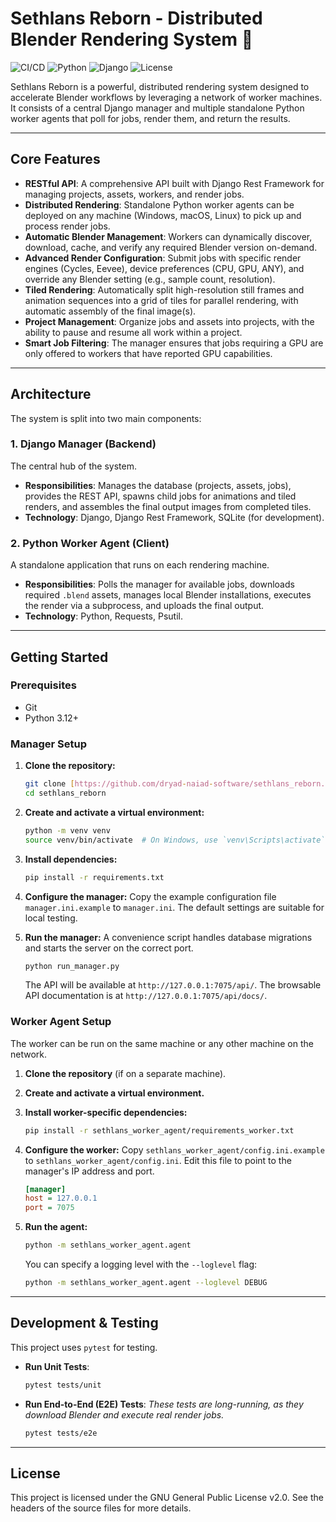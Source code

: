 # Sethlans Reborn - Distributed Blender Rendering System 🚀

![CI/CD](https://github.com/dryad-naiad-software/sethlans_reborn/actions/workflows/python-ci.yml/badge.svg)
![Python](https://img.shields.io/badge/Python-3.12+-blue)
![Django](https://img.shields.io/badge/Django-5.2-green)
![License](https://img.shields.io/badge/License-GPLv2-blue)

Sethlans Reborn is a powerful, distributed rendering system designed to accelerate Blender workflows by leveraging a network of worker machines. It consists of a central Django manager and multiple standalone Python worker agents that poll for jobs, render them, and return the results.

---
## Core Features

* **RESTful API**: A comprehensive API built with Django Rest Framework for managing projects, assets, workers, and render jobs.
* **Distributed Rendering**: Standalone Python worker agents can be deployed on any machine (Windows, macOS, Linux) to pick up and process render jobs.
* **Automatic Blender Management**: Workers can dynamically discover, download, cache, and verify any required Blender version on-demand.
* **Advanced Render Configuration**: Submit jobs with specific render engines (Cycles, Eevee), device preferences (CPU, GPU, ANY), and override any Blender setting (e.g., sample count, resolution).
* **Tiled Rendering**: Automatically split high-resolution still frames and animation sequences into a grid of tiles for parallel rendering, with automatic assembly of the final image(s).
* **Project Management**: Organize jobs and assets into projects, with the ability to pause and resume all work within a project.
* **Smart Job Filtering**: The manager ensures that jobs requiring a GPU are only offered to workers that have reported GPU capabilities.

---
## Architecture

The system is split into two main components:

### 1. Django Manager (Backend)
The central hub of the system.
* **Responsibilities**: Manages the database (projects, assets, jobs), provides the REST API, spawns child jobs for animations and tiled renders, and assembles the final output images from completed tiles.
* **Technology**: Django, Django Rest Framework, SQLite (for development).

### 2. Python Worker Agent (Client)
A standalone application that runs on each rendering machine.
* **Responsibilities**: Polls the manager for available jobs, downloads required `.blend` assets, manages local Blender installations, executes the render via a subprocess, and uploads the final output.
* **Technology**: Python, Requests, Psutil.

---
## Getting Started

### Prerequisites
* Git
* Python 3.12+

### Manager Setup
1.  **Clone the repository:**
    ```bash
    git clone [https://github.com/dryad-naiad-software/sethlans_reborn.git](https://github.com/dryad-naiad-software/sethlans_reborn.git)
    cd sethlans_reborn
    ```
2.  **Create and activate a virtual environment:**
    ```bash
    python -m venv venv
    source venv/bin/activate  # On Windows, use `venv\Scripts\activate`
    ```
3.  **Install dependencies:**
    ```bash
    pip install -r requirements.txt
    ```
4.  **Configure the manager:**
    Copy the example configuration file `manager.ini.example` to `manager.ini`. The default settings are suitable for local testing.

5.  **Run the manager:**
    A convenience script handles database migrations and starts the server on the correct port.
    ```bash
    python run_manager.py
    ```
    The API will be available at `http://127.0.0.1:7075/api/`. The browsable API documentation is at `http://127.0.0.1:7075/api/docs/`.

### Worker Agent Setup
The worker can be run on the same machine or any other machine on the network.

1.  **Clone the repository** (if on a separate machine).
2.  **Create and activate a virtual environment.**
3.  **Install worker-specific dependencies:**
    ```bash
    pip install -r sethlans_worker_agent/requirements_worker.txt
    ```
4.  **Configure the worker:**
    Copy `sethlans_worker_agent/config.ini.example` to `sethlans_worker_agent/config.ini`. Edit this file to point to the manager's IP address and port.

    ```ini
    [manager]
    host = 127.0.0.1
    port = 7075
    ```

5.  **Run the agent:**
    ```bash
    python -m sethlans_worker_agent.agent
    ```
    You can specify a logging level with the `--loglevel` flag:
    ```bash
    python -m sethlans_worker_agent.agent --loglevel DEBUG
    ```

---
## Development & Testing

This project uses `pytest` for testing.

* **Run Unit Tests**:
    ```bash
    pytest tests/unit
    ```
* **Run End-to-End (E2E) Tests**:
    *These tests are long-running, as they download Blender and execute real render jobs.*
    ```bash
    pytest tests/e2e
    ```

---
## License
This project is licensed under the GNU General Public License v2.0. See the headers of the source files for more details.